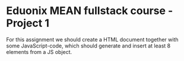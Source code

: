 # Eduonix MEAN fullstack course - Project 1 
For this assignment we should create a HTML document together with some JavaScript-code, which should generate and insert at least 8 elements from a JS object.
